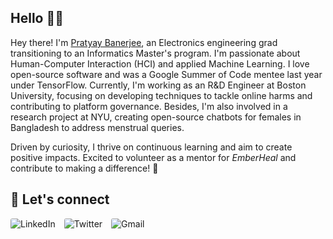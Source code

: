 ## Hello 👋🏻

Hey there! I'm [Pratyay Banerjee](https://neilblaze.live), an Electronics engineering grad transitioning to an Informatics Master's program. I'm passionate about Human-Computer Interaction (HCI) and applied Machine Learning. I love open-source software and was a Google Summer of Code mentee last year under TensorFlow. Currently, I'm working as an R&D Engineer at Boston University, focusing on developing techniques to tackle online harms and contributing to platform governance. Besides, I'm also involved in a research project at NYU, creating open-source chatbots for females in Bangladesh to address menstrual queries.

Driven by curiosity, I thrive on continuous learning and aim to create positive impacts. Excited to volunteer as a mentor for *EmberHeal* and contribute to making a difference! 🚀


## 📱&nbsp;Let's connect

<a href="https://www.linkedin.com/in/neilblaze/" style="display: inline-block; text-decoration: none; margin-right: 10px; border-radius: 5px;">
    <img src="https://img.shields.io/badge/linkedin%20-%230077B5.svg?&style=for-the-badge&logo=linkedin&logoColor=white" alt="LinkedIn" style="border-radius: 3px;">
</a>
<a href="https://twitter.com/Neilzblaze007" style="display: inline-block; text-decoration: none; margin-right: 10px; border-radius: 5px;">
    <img src="https://img.shields.io/badge/Twitter-1DA1F2?style=for-the-badge&logo=Twitter&logoColor=white" alt="Twitter" style="border-radius: 3px;">
</a>
<a href="mailto:pratyaybanerjeex@gmail.com" style="display: inline-block; text-decoration: none; border-radius: 5px;">
    <img src="https://img.shields.io/badge/Gmail-D14836?style=for-the-badge&logo=gmail&logoColor=white" alt="Gmail" style="border-radius: 3px;">
</a>

